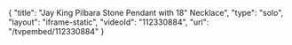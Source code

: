 {
    "title": "Jay King Pilbara Stone Pendant with 18\" Necklace",
    "type": "solo",
    "layout": "iframe-static",
    "videoId": "112330884",
    "url": "\/tvpembed\/112330884"
}